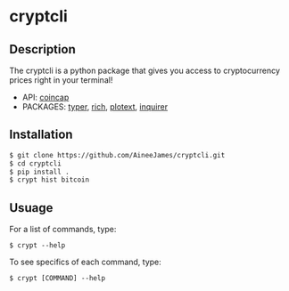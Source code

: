# cryptcli

## Description
The cryptcli is a python package that gives you access to cryptocurrency prices right in your terminal!
- API: [coincap](https://coincap.io/)
- PACKAGES: [typer](https://github.com/tiangolo/typer), [rich](https://github.com/Textualize/rich), [plotext](https://github.com/piccolomo/plotext), [inquirer](https://github.com/magmax/python-inquirer) 

## Installation
```bash
$ git clone https://github.com/AineeJames/cryptcli.git
$ cd cryptcli
$ pip install .
$ crypt hist bitcoin
```

## Usuage
For a list of commands, type:
```
$ crypt --help
```
To see specifics of each command, type:
```
$ crypt [COMMAND] --help
```
  
